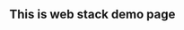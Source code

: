 <html>
  <head> 
    <title> Web Stack Demo Page </title>
  </head>
  <h2> This is web stack demo page</h2>
  </html>
